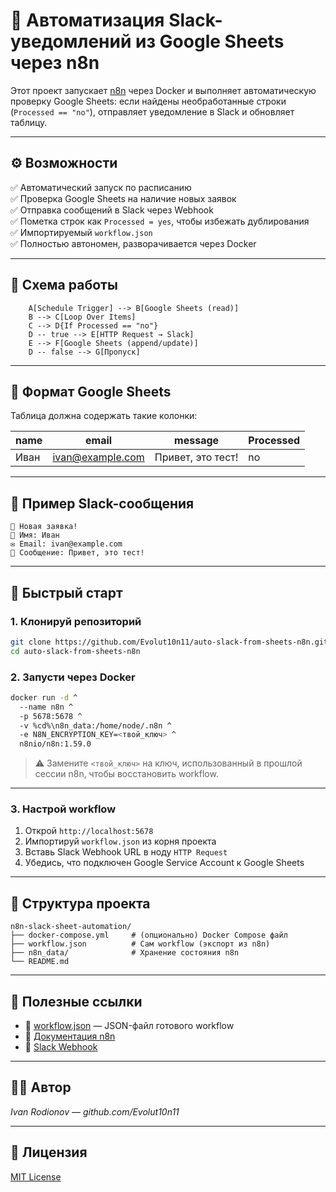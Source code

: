 # 🔁 Автоматизация Slack-уведомлений из Google Sheets через n8n

Этот проект запускает [n8n](https://n8n.io) через Docker и выполняет автоматическую проверку Google Sheets: если найдены необработанные строки (`Processed == "no"`), отправляет уведомление в Slack и обновляет таблицу.

---

## ⚙️ Возможности

✅ Автоматический запуск по расписанию  
✅ Проверка Google Sheets на наличие новых заявок  
✅ Отправка сообщений в Slack через Webhook  
✅ Пометка строк как `Processed = yes`, чтобы избежать дублирования  
✅ Импортируемый `workflow.json`  
✅ Полностью автономен, разворачивается через Docker

---

## 🧩 Схема работы

```mermaid
    A[Schedule Trigger] --> B[Google Sheets (read)]
    B --> C[Loop Over Items]
    C --> D{If Processed == "no"}
    D -- true --> E[HTTP Request → Slack]
    E --> F[Google Sheets (append/update)]
    D -- false --> G[Пропуск]
```

---

## 📄 Формат Google Sheets

Таблица должна содержать такие колонки:

| name  | email            | message             | Processed |
|-------|------------------|---------------------|-----------|
| Иван  | ivan@example.com | Привет, это тест!   | no        |

---

## 💬 Пример Slack-сообщения

```
📩 Новая заявка!
👤 Имя: Иван  
✉️ Email: ivan@example.com  
💬 Сообщение: Привет, это тест!
```

---

## 🚀 Быстрый старт

### 1. Клонируй репозиторий

```bash
git clone https://github.com/Evolut10n11/auto-slack-from-sheets-n8n.git
cd auto-slack-from-sheets-n8n
```

### 2. Запусти через Docker

```bash
docker run -d ^
  --name n8n ^
  -p 5678:5678 ^
  -v %cd%\n8n_data:/home/node/.n8n ^
  -e N8N_ENCRYPTION_KEY=<твой_ключ> ^
  n8nio/n8n:1.59.0
```

> ⚠️ Замените `<твой_ключ>` на ключ, использованный в прошлой сессии n8n, чтобы восстановить workflow.

---

### 3. Настрой workflow

1. Открой `http://localhost:5678`
2. Импортируй `workflow.json` из корня проекта
3. Вставь Slack Webhook URL в ноду `HTTP Request`
4. Убедись, что подключен Google Service Account к Google Sheets

---

## 📂 Структура проекта

```
n8n-slack-sheet-automation/
├── docker-compose.yml     # (опционально) Docker Compose файл
├── workflow.json          # Сам workflow (экспорт из n8n)
├── n8n_data/              # Хранение состояния n8n
└── README.md
```

---

## 📎 Полезные ссылки

- 📄 [workflow.json](./workflow.json) — JSON-файл готового workflow
- 📖 [Документация n8n](https://docs.n8n.io/)
- 🔗 [Slack Webhook](https://api.slack.com/messaging/webhooks)

---

## 👨‍💻 Автор

_Ivan Rodionov — github.com/Evolut10n11_

---

## 📝 Лицензия

[MIT License](LICENSE)

